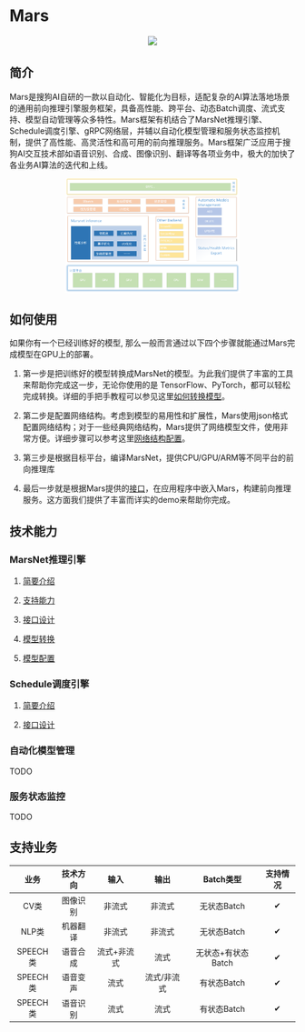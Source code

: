 # Mars

<div align="center" style="zoom:100%;"><img src="./logo-2x.png"/></div>
<!-- ![mars_log](./logo-2x.png) -->

## 简介

Mars是搜狗AI自研的一款以自动化、智能化为目标，适配复杂的AI算法落地场景的通用前向推理引擎服务框架，具备高性能、跨平台、动态Batch调度、流式支持、模型自动管理等众多特性。Mars框架有机结合了MarsNet推理引擎、Schedule调度引擎、gRPC网络层，并辅以自动化模型管理和服务状态监控机制，提供了高性能、高灵活性和高可用的前向推理服务。Mars框架广泛应用于搜狗AI交互技术部如语音识别、合成、图像识别、翻译等各项业务中，极大的加快了各业务AI算法的迭代和上线。

<div align="center" style="zoom:30%;"><img src="./mars_arch.png"/></div>
<!-- ![mars_arch](./mars_arch.png) -->

## 如何使用

  如果你有一个已经训练好的模型, 那么一般而言通过以下四个步骤就能通过Mars完成模型在GPU上的部署。

1. 第一步是把训练好的模型转换成MarsNet的模型。为此我们提供了丰富的工具来帮助你完成这一步，无论你使用的是 TensorFlow、PyTorch，都可以轻松完成转换。详细的手把手教程可以参见这里[如何转换模型](./marsnet/model_convert.md)。

2. 第二步是配置网络结构。考虑到模型的易用性和扩展性，Mars使用json格式配置网络结构；对于一些经典网络结构，Mars提供了网络模型文件，使用非常方便。详细步骤可以参考这里[网络结构配置](./marsnet/model_config.md)。

3. 第三步是根据目标平台，编译MarsNet，提供CPU/GPU/ARM等不同平台的前向推理库

4. 最后一步就是根据Mars提供的[接口](./schedule/api.md)，在应用程序中嵌入Mars，构建前向推理服务。这方面我们提供了丰富而详实的demo来帮助你完成。

## 技术能力

### MarsNet推理引擎

1. [简要介绍](./marsnet/introduction.md)

2. [支持能力](./marsnet/support.md)

3. [接口设计](./marsnet/api.md)

4. [模型转换](./marsnet/model_convert.md)

5. [模型配置](./marsnet/model_config.md)

### Schedule调度引擎

1. [简要介绍](./schedule/introduction.md)

2. [接口设计](./schedule/api.md)

### 自动化模型管理

TODO

### 服务状态监控

TODO

## 支持业务

| 业务 | 技术方向 | 输入 | 输出 | Batch类型 | 支持情况 |
| :------: | :------: | :------: | :------: | :------: | :------: |
| CV类 | 图像识别 | 非流式 | 非流式 | 无状态Batch | ✔︎ |
| NLP类 | 机器翻译 | 非流式 | 非流式 | 无状态Batch | ✔︎ |
| SPEECH类 | 语音合成 | 流式+非流式 | 流式 | 无状态+有状态Batch | ✔︎ |
| SPEECH类 | 语音变声 | 流式 | 流式/非流式 | 有状态Batch | ✔︎ |
| SPEECH类 | 语音识别 | 流式 | 流式 | 有状态Batch | ✔︎ |

